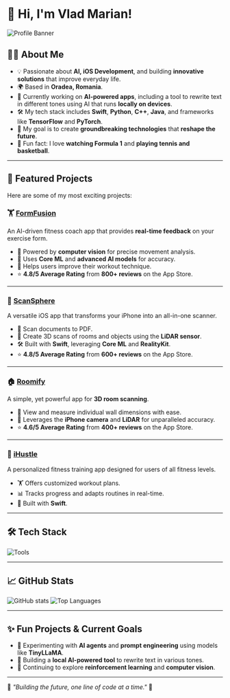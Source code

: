 # 👋 Hi, I'm Vlad Marian!

![Profile Banner](https://via.placeholder.com/800x200) <!-- Replace this with your custom banner -->

## 👨‍💻 About Me
- 💡 Passionate about **AI, iOS Development**, and building **innovative solutions** that improve everyday life.
- 🌍 Based in **Oradea, Romania**.
- 💼 Currently working on **AI-powered apps**, including a tool to rewrite text in different tones using AI that runs **locally on devices**.
- 🛠️ My tech stack includes **Swift**, **Python**, **C++**, **Java**, and frameworks like **TensorFlow** and **PyTorch**.
- 🎯 My goal is to create **groundbreaking technologies** that **reshape the future**.
- 🎉 Fun fact: I love **watching Formula 1** and **playing tennis and basketball**.

---

## 🌟 Featured Projects
Here are some of my most exciting projects:

### 🏋️ **[FormFusion](https://apps.apple.com/us/app/personal-trainer-ai/id6445799141)**
An AI-driven fitness coach app that provides **real-time feedback** on your exercise form. 
- 🎥 Powered by **computer vision** for precise movement analysis.
- 🤖 Uses **Core ML** and **advanced AI models** for accuracy.
- 🎯 Helps users improve their workout technique.
- ⭐ **4.8/5 Average Rating** from **800+ reviews** on the App Store.

---

### 📱 **[ScanSphere](https://apps.apple.com/us/app/scansphere-scan-pdf-3d-room/id6535089764)**
A versatile iOS app that transforms your iPhone into an all-in-one scanner. 
- 📄 Scan documents to PDF.
- 📏 Create 3D scans of rooms and objects using the **LiDAR sensor**.
- 🛠️ Built with **Swift**, leveraging **Core ML** and **RealityKit**.
- ⭐ **4.8/5 Average Rating** from **600+ reviews** on the App Store.

---

### 🏠 **[Roomify](https://apps.apple.com/us/app/3d-room-scanner-modeling-ai/id1644692405)**
A simple, yet powerful app for **3D room scanning**.
- 📐 View and measure individual wall dimensions with ease.
- 🌟 Leverages the **iPhone camera** and **LiDAR** for unparalleled accuracy.
- ⭐ **4.6/5 Average Rating** from **400+ reviews** on the App Store.

---

### 💪 **[iHustle](https://apps.apple.com/ro/app/ihustle-gym-personal-trainer/id6642709089)**
A personalized fitness training app designed for users of all fitness levels.
- 🏋️ Offers customized workout plans.
- 📊 Tracks progress and adapts routines in real-time.
- 🚀 Built with **Swift**.

---

## 🛠️ Tech Stack
![Tools](https://skillicons.dev/icons?i=swift,python,java,cpp,tensorflow,pytorch,coreml,github,figma,arduino&theme=dark)

---

## 📈 GitHub Stats
![GitHub stats](https://github-readme-stats.vercel.app/api?username=vladmarian20005&show_icons=true&theme=radical)
![Top Languages](https://github-readme-stats.vercel.app/api/top-langs/?username=vladmarian20005&layout=compact&theme=radical)

---

## ✨ Fun Projects & Current Goals
- 🔬 Experimenting with **AI agents** and **prompt engineering** using models like **TinyLLaMA**.
- 🤖 Building a **local AI-powered tool** to rewrite text in various tones.
- 🧠 Continuing to explore **reinforcement learning** and **computer vision**.

---

🌟 *"Building the future, one line of code at a time."* 🌟
